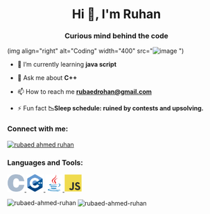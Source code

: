 
<h1 align="center">Hi 👋, I'm Ruhan</h1>
<h3 align="center">Curious mind behind the code</h3>
(img align="right" alt="Coding" width="400" src="<img width="400" height="600" alt="image" src="https://github.com/user-attachments/assets/a6524c94-58fc-4bc7-b8ae-d6a1b821119f" />
")

- 🌱 I’m currently learning **java script**

- 💬 Ask me about **C++**

- 📫 How to reach me **rubaedrohan@gmail.com**

- ⚡ Fun fact **📉Sleep schedule: ruined by contests and upsolving.**

<h3 align="left">Connect with me:</h3>
<p align="left">
<a href="https://fb.com/rubaed ahmed ruhan" target="blank"><img align="center" src="https://raw.githubusercontent.com/rahuldkjain/github-profile-readme-generator/master/src/images/icons/Social/facebook.svg" alt="rubaed ahmed ruhan" height="30" width="40" /></a>
</p>

<h3 align="left">Languages and Tools:</h3>
<p align="left"> <a href="https://www.cprogramming.com/" target="_blank" rel="noreferrer"> <img src="https://raw.githubusercontent.com/devicons/devicon/master/icons/c/c-original.svg" alt="c" width="40" height="40"/> </a> <a href="https://www.w3schools.com/cpp/" target="_blank" rel="noreferrer"> <img src="https://raw.githubusercontent.com/devicons/devicon/master/icons/cplusplus/cplusplus-original.svg" alt="cplusplus" width="40" height="40"/> </a> <a href="https://www.java.com" target="_blank" rel="noreferrer"> <img src="https://raw.githubusercontent.com/devicons/devicon/master/icons/java/java-original.svg" alt="java" width="40" height="40"/> </a> <a href="https://developer.mozilla.org/en-US/docs/Web/JavaScript" target="_blank" rel="noreferrer"> <img src="https://raw.githubusercontent.com/devicons/devicon/master/icons/javascript/javascript-original.svg" alt="javascript" width="40" height="40"/> </a> </p>

<p><img align="left" src="https://github-readme-stats.vercel.app/api/top-langs?username=rubaed-ahmed-ruhan&show_icons=true&locale=en&layout=compact" alt="rubaed-ahmed-ruhan" /></p>

<p>&nbsp;<img align="center" src="https://github-readme-stats.vercel.app/api?username=rubaed-ahmed-ruhan&show_icons=true&locale=en" alt="rubaed-ahmed-ruhan" /></p>
